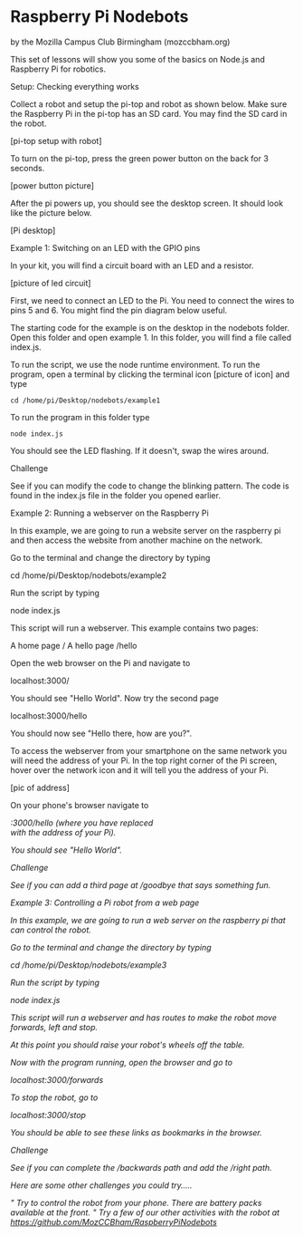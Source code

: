 # Raspberry Pi Nodebots

by the Mozilla Campus Club Birmingham (mozccbham.org)

This set of lessons will show you some of the basics on Node.js and Raspberry Pi for robotics.

Setup: Checking everything works

Collect a robot and setup the pi-top and robot as shown below.  Make sure the Raspberry Pi in the pi-top has an SD card. You may find the SD card in the robot.

[pi-top setup with robot]

To turn on the pi-top, press the green power button on the back for 3 seconds. 

[power button picture]

After the pi powers up, you should see the desktop screen. It should look like the picture below.

[Pi desktop]

Example 1: Switching on an LED with the GPIO pins

In your kit, you will find a circuit board with an LED and a resistor.

[picture of led circuit]

First, we need to connect an LED to the Pi. You need to connect the wires to pins 5 and 6. You might find the pin diagram below useful.


The starting code for the example is on the desktop in the nodebots folder. Open this folder and open example 1. In this folder, you will find a file called index.js. 

To run the script, we use the node runtime environment. To run the program, open a terminal by clicking the terminal icon [picture of icon] and type

```cd /home/pi/Desktop/nodebots/example1```

To run the program in this folder type

```node index.js```

You should see the LED flashing. If it doesn't, swap the wires around.

Challenge

See if you can modify the code to change the blinking pattern. The code is found in the index.js file in the folder you opened earlier. 

Example 2: Running a webserver on the Raspberry Pi

In this example, we are going to run a website server on the raspberry pi and then access the website from another machine on the network.

Go to the terminal and change the directory by typing 

cd /home/pi/Desktop/nodebots/example2

Run the script by typing

node index.js

This script will run a webserver. This example contains two pages:

A home page    /
A hello page     /hello

Open the web browser on the Pi and navigate to 

localhost:3000/                  

You should see "Hello World". Now try the second page 

localhost:3000/hello

You should now see "Hello there, how are you?".

To access the webserver from your smartphone on the same network you will need the address of your Pi. In the top right corner of the Pi screen, hover over the network icon and it will tell you the address of your Pi.

[pic of address]

On your phone's browser navigate to

<address>:3000/hello   (where you have replaced <address> with the address of your Pi).

You should see "Hello World".

Challenge

See if you can add a third page at /goodbye that says something fun.

Example 3: Controlling a Pi robot from a web page

In this example, we are going to run a web server on the raspberry pi that can control the robot.

Go to the terminal and change the directory by typing 

cd /home/pi/Desktop/nodebots/example3

Run the script by typing

node index.js

This script will run a webserver and has routes to make the robot move forwards, left and stop. 

At this point you should raise your robot's wheels off the table.

Now with the program running, open the browser and go to 

localhost:3000/forwards

To stop the robot, go to 

localhost:3000/stop

You should be able to see these links as bookmarks in the browser.

Challenge

See if you can complete the /backwards path and add the /right path. 


Here are some other challenges you could try…..


"	Try to control the robot from your phone. There are battery packs available at the front.
"	Try a few of our other activities with the robot at https://github.com/MozCCBham/RaspberryPiNodebots


